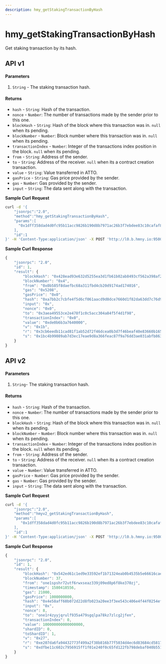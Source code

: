 ```yaml
---
description: hmy_getStakingTransactionByHash
---
```


# hmy\_getStakingTransactionByHash

Get staking transaction by its hash.

## API v1

#### Parameters

1. `String` - The staking transaction hash.

#### Returns

* `hash` - `String`: Hash of the transaction.
* `nonce` - `Number`: The number of transactions made by the sender prior to this one.
* `blockHash` - `String`: Hash of the block where this transaction was in. `null` when its pending.
* `blockNumber` - `Number`: Block number where this transaction was in. `null` when its pending.
* `transactionIndex` - `Number`: Integer of the transactions index position in the block. `null` when its pending.
* `from` - `String`: Address of the sender.
* `to` - `String`: Address of the receiver. `null` when its a contract creation transaction.
* `value` - `String`: Value transferred in ATTO.
* `gasPrice` - `String`: Gas price provided by the sender.
* `gas` - `Number`: Gas provided by the sender.
* `input` - `String`: The data sent along with the transaction.

**Sample Curl Request**

```bash
curl -d '{
    "jsonrpc":"2.0",
    "method":"hmy_getStakingTransactionByHash",
    "params":[
      "0x1dff358dad4d0fc95b11acc9826b190d8b7971ac26b3f7ebdee83c10cafaf86f"
    ],
    "id":1
}' -H 'Content-Type:application/json' -X POST 'http://l0.b.hmny.io:9500'
```

**Sample Curl Response**

```javascript
{
    "jsonrpc": "2.0",
    "id": 1,
    "result": {
        "blockHash": "0x428ead93e632d5255ea3d1fb61b02ab8493cf562a398af2159c33ecd53c62c16",
        "blockNumber": "0x4",
        "from": "0x0b585f8daefbc68a311fbd4cb20d9174ad174016",
        "gas": "0x5208",
        "gasPrice": "0x0",
        "hash": "0xa7bb2c7cbfe4f5d6cf061aacd9d0dce7660d1f82da63dd7c76d9e856c1dc0278",
        "input": "0x",
        "nonce": "0x0",
        "to": "0x3aea49553ce2e478f1c0c5acc304a84f5f4d1f98",
        "transactionIndex": "0x0",
        "value": "0xde0b6b3a7640000",
        "v": "0x1b",
        "r": "0x3cb6eedb11cad81f1ab52d72f46dcea0b3d7f46beaf40e83660b165546db5fc6",
        "s": "0x1bc4b99089ab7d3ec17eae9d8a366feac87f9a76dd3ae031abfb86359b020551"
    }
}
```

## API v2

#### Parameters

1. `String`- The staking transaction hash.

#### Returns

* `hash` - `String`: Hash of the transaction.
* `nonce` - `Number`: The number of transactions made by the sender prior to this one.
* `blockHash` - `String`: Hash of the block where this transaction was in. `null` when its pending.
* `blockNumber` - `Number`: Block number where this transaction was in. `null` when its pending.
* `transactionIndex` - `Number`: Integer of the transactions index position in the block. `null` when its pending.
* `from` - `String`: Address of the sender.
* `to` - `String`: Address of the receiver. `null` when its a contract creation transaction.
* `value` - `Number`: Value transferred in ATTO.
* `gasPrice` - `Number`: Gas price provided by the sender.
* `gas` - `Number`: Gas provided by the sender.
* `input` - `String`: The data sent along with the transaction.

**Sample Curl Request**

```bash
curl -d '{
    "jsonrpc":"2.0",
    "method":"hmyv2_getStakingTransactionByHash",
    "params":[
       "0x1dff358dad4d0fc95b11acc9826b190d8b7971ac26b3f7ebdee83c10cafaf86f"
    ],
    "id":1
}' -H 'Content-Type:application/json' -X POST 'http://l0.b.hmny.io:9500'
```

**Sample Curl Response**

```javascript
{
    "jsonrpc": "2.0",
    "id": 1,
    "result": {
        "blockHash": "0x542ed61c1ed9e33592ef1b71324eab0b4535b5e66616cae60dc1ac5619a9c9d3",
        "blockNumber": 37,
        "from": "one1spshr72utf6rwxseaz339j09ed8p6f8ke370zj",
        "timestamp": 1580418556,
        "gas": 21000,
        "gasPrice": 1000000000,
        "hash": "0x4e58aff60b072d22d8fb023a20ee3f3ee543c406e4f44f0254ef9d9b0867b525",
        "input": "0x",
        "nonce": 8,
        "to": "one1r4zyyjqrulf935a479sgqlpa78kz7zlcg2jfen",
        "transactionIndex": 0,
        "value": 100000000000000000,
        "shardID": 0,
        "toShardID": 1,
        "v": "0x27",
        "r": "0xe207da6fa94432773f499a2f38b816b77f5034d4ec6d83684cd581739e8b528a",
        "s": "0xdfbe11c602c7956915ff1f01e240f0c65fd122fb798debaf040b551ed1bf6a6"
    }
}
```

